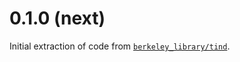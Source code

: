 # 0.1.0 (next)

Initial extraction of code from [`berkeley_library/tind`](https://github.com/BerkeleyLibrary/tind).

